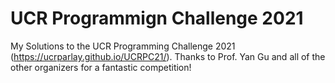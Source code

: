 # UCR Programmign Challenge 2021
My Solutions to the UCR Programming Challenge 2021 (https://ucrparlay.github.io/UCRPC21/). Thanks to Prof. Yan Gu and all of the other organizers for a fantastic competition!
